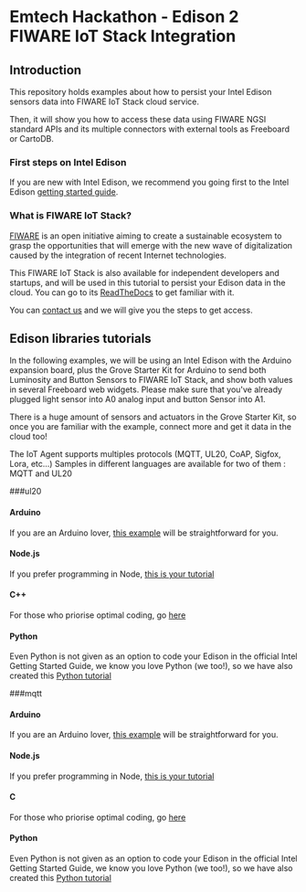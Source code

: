 # Emtech Hackathon - Edison 2 FIWARE IoT Stack Integration


## Introduction
This repository holds examples about how to persist your Intel Edison sensors data into FIWARE IoT Stack cloud service.

Then, it will show you how to access these data using FIWARE NGSI standard APIs and its multiple connectors with external tools as Freeboard or CartoDB.

### First steps on Intel Edison
If you are new with Intel Edison, we recommend you going first to the Intel Edison [getting started guide](https://software.intel.com/iot/library/edison-getting-started). 

### What is FIWARE IoT Stack?
[FIWARE](https://www.fiware.org/) is an open initiative aiming to create a sustainable ecosystem to grasp the opportunities that will emerge with the new wave of digitalization caused by the integration of recent Internet technologies.

This FIWARE IoT Stack is also available for independent developers and startups, and will be used in this tutorial to persist your Edison data in the cloud. You can go to its [ReadTheDocs](http://hackthon-emtech.rtfd.org) to get familiar with it. 

You can [contact us](mailto:fiware.d4m@orange.com) and we will give you the steps to get access.

## Edison libraries tutorials
In the following examples, we will be using an Intel Edison with the Arduino expansion board,
plus the Grove Starter Kit for Arduino to send both Luminosity and Button Sensors to FIWARE IoT Stack,
and show both values in several Freeboard web widgets. Please make sure that you've already plugged light sensor into A0 analog input and button Sensor into A1.

There is a huge amount of sensors and actuators in the Grove Starter Kit, so once you are familiar with the example, connect more and get it data in the cloud too!

The IoT Agent supports multiples protocols (MQTT, UL20, CoAP, Sigfox, Lora, etc...) 
Samples in different languages are available for two of them : MQTT and UL20

###ul20

#### Arduino
If you are an Arduino lover, [this example](https://github.com/Orange-OpenSource/fiware-edison/tree/master/ul20/arduino) will be straightforward for you.

#### Node.js
If you prefer programming in Node, [this is your tutorial](https://github.com/Orange-OpenSource/fiware-edison/tree/master/ul20/nodejs)

#### C++
For those who priorise optimal coding, go [here](https://github.com/Orange-OpenSource/fiware-edison/tree/master/ul20/cpp)

#### Python
Even Python is not given as an option to code your Edison in the official Intel Getting Started Guide, we know you love Python (we too!), so we have also created this [Python tutorial](https://github.com/Orange-OpenSource/fiware-edison/tree/master/ul20/python)


###mqtt

#### Arduino
If you are an Arduino lover, [this example](https://github.com/Orange-OpenSource/fiware-edison/tree/master/mqtt/arduino) will be straightforward for you.

#### Node.js
If you prefer programming in Node, [this is your tutorial](https://github.com/Orange-OpenSource/fiware-edison/tree/master/mqtt/nodejs)

#### C
For those who priorise optimal coding, go [here](https://github.com/Orange-OpenSource/fiware-edison/tree/master/mqtt/c)

#### Python
Even Python is not given as an option to code your Edison in the official Intel Getting Started Guide, we know you love Python (we too!), so we have also created this [Python tutorial](https://github.com/Orange-OpenSource/fiware-edison/tree/master/mqtt/python)
